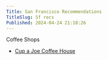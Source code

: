 ```yaml
---
Title: San Francisco Recommendations
TitleSlug: Sf recs
Published: 2024-04-24 21:18:26
---
```

Coffee Shops

* [Cup a Joe Coffee House](sf-recs/cup-a-joe)

